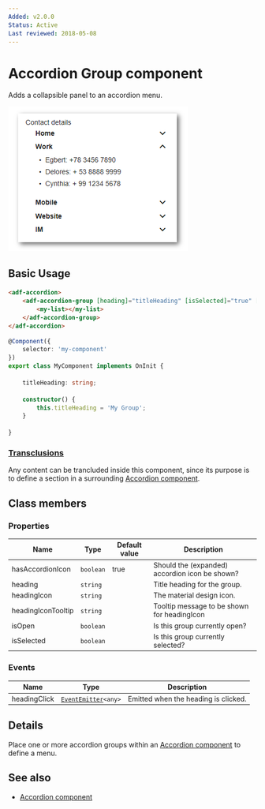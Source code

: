 ```yaml
---
Added: v2.0.0
Status: Active
Last reviewed: 2018-05-08
---
```


# Accordion Group component

Adds a collapsible panel to an accordion menu.

![Accordion menu screenshot](../docassets/images/accordion-menu.png)

## Basic Usage

```html
<adf-accordion>
    <adf-accordion-group [heading]="titleHeading" [isSelected]="true" [headingIcon]="'assignment'" [headingIconTooltip]="'Group Tooltip'">
        <my-list></my-list>
    </adf-accordion-group>
</adf-accordion>
```

```ts
@Component({
    selector: 'my-component'
})
export class MyComponent implements OnInit {

    titleHeading: string;

    constructor() {
        this.titleHeading = 'My Group';
    }

}
```

### [Transclusions](../user-guide/transclusion.md)

Any content can be trancluded inside this component, since its purpose is to
define a section in a surrounding [Accordion component](accordion.component.md).

## Class members

### Properties

| Name | Type | Default value | Description |
| ---- | ---- | ------------- | ----------- |
| hasAccordionIcon | `boolean` | true | Should the (expanded) accordion icon be shown? |
| heading | `string` |  | Title heading for the group. |
| headingIcon | `string` |  | The material design icon. |
| headingIconTooltip | `string` |  | Tooltip message to be shown for headingIcon |
| isOpen | `boolean` |  | Is this group currently open? |
| isSelected | `boolean` |  | Is this group currently selected? |

### Events

| Name | Type | Description |
| ---- | ---- | ----------- |
| headingClick | [`EventEmitter`](https://angular.io/api/core/EventEmitter)`<any>` | Emitted when the heading is clicked. |

## Details

Place one or more accordion groups within an [Accordion component](accordion.component.md) to define a menu. 

## See also

-   [Accordion component](accordion.component.md)

